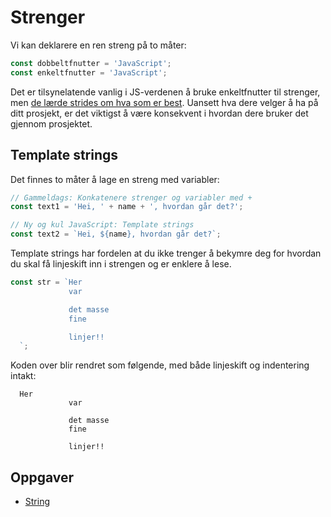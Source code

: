 # Strenger

Vi kan deklarere en ren streng på to måter:

```javascript
const dobbeltfnutter = 'JavaScript';
const enkeltfnutter = 'JavaScript';
```

Det er tilsynelatende vanlig i JS-verdenen å bruke enkeltfnutter til strenger, men [de lærde strides om hva som er best](https://stackoverflow.com/questions/242813/when-to-use-double-or-single-quotes-in-javascript). Uansett hva dere velger å ha på ditt prosjekt, er det viktigst å være konsekvent i hvordan dere bruker det gjennom prosjektet.

## Template strings

Det finnes to måter å lage en streng med variabler:

```javascript
// Gammeldags: Konkatenere strenger og variabler med +
const text1 = 'Hei, ' + name + ', hvordan går det?';

// Ny og kul JavaScript: Template strings
const text2 = `Hei, ${name}, hvordan går det?`;
```

Template strings har fordelen at du ikke trenger å bekymre deg for hvordan du skal få linjeskift inn i strengen og er enklere å lese.

```javascript
const str = `Her
             var

             det masse
             fine

             linjer!!
  `;
```

Koden over blir rendret som følgende, med både linjeskift og indentering intakt:

```text
  Her
             var

             det masse
             fine

             linjer!!
```

## Oppgaver

-   [String](https://jsbin.com/mocopic/1/edit?js,output)
